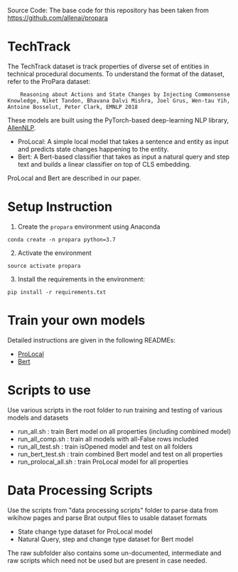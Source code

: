 <!-- # EMNLP 2018 Update
Data and code related to our recent [EMNLP'18 paper] (https://arxiv.org/abs/1808.10012) is released on 31st Oct 2018.

**Code contributors: Bhavana Dalvi Mishra, Niket Tandon, Joel Grus

Detailed instructions to train your own ProStruct model can be found in: EMNLP18-README.md

To evaluate your model's predictions on the ProPara task (EMNLP'18),
please Download the evaluator code from a separate leaderboard repository: https://github.com/allenai/aristo-leaderboard/tree/master/propara


ProPara leaderboard is now live at: https://leaderboard.allenai.org/propara -->


Source Code:
The base code for this repository has been taken from https://github.com/allenai/propara

# TechTrack
The TechTrack dataset is track properties of diverse set of entities in technical procedural documents. <!-- For more details, read the [Thesis paper](SaranshGoyal.pdf).To have a better understanding of the model and the dataset, go through the Thesis paper. --> To understand the format of the dataset, refer to the ProPara dataset:
```
    Reasoning about Actions and State Changes by Injecting Commonsense Knowledge, Niket Tandon, Bhavana Dalvi Mishra, Joel Grus, Wen-tau Yih, Antoine Bosselut, Peter Clark, EMNLP 2018
```

These models are built using the PyTorch-based deep-learning NLP library, [AllenNLP](http://allennlp.org/).

 * ProLocal: A simple local model that takes a sentence and entity as input and predicts state changes happening to the entity.
 * Bert: A Bert-based classifier that takes as input a natural query and step text and builds a linear classifier on top of CLS embedding.

ProLocal and Bert are described in our paper.

<!--   ```
    Reasoning about Actions and State Changes by Injecting Commonsense Knowledge, Bhavana Dalvi Mishra, Lifu Huang, Niket Tandon, Wen-tau Yih, Peter Clark, NAACL 2018
  ```
  ** Bhavana Dalvi Mishra and Lifu Huang contributed equally to this work.


ProStruct model is described in our EMNLP'18 paper:
   ```
    Reasoning about Actions and State Changes by Injecting Commonsense Knowledge, Niket Tandon, Bhavana Dalvi Mishra, Joel Grus, Wen-tau Yih, Antoine Bosselut, Peter Clark, EMNLP 2018
   ```
   ** Niket Tandon and Bhavana Dalvi Mishra contributed equally to this work. -->

# Setup Instruction

1. Create the `propara` environment using Anaconda

  ```
  conda create -n propara python=3.7
  ```

2. Activate the environment

  ```
  source activate propara
  ```

3. Install the requirements in the environment: 

  ```
  pip install -r requirements.txt
  ```

<!-- 4. Test installation

 ```
 pytest -v -->
 <!-- ``` -->

<!-- # Download the dataset
You can download the ProPara dataset from
  ```
   http://data.allenai.org/propara/
  ```  -->

# Train your own models
Detailed instructions are given in the following READMEs:
 * [ProLocal](data/naacl18/prolocal/README.md)
 * [Bert](data/naacl18/bert/README.md)

# Scripts to use
Use various scripts in the root folder to run training and testing of various models and datasets
 * run_all.sh : train Bert model on all properties (including combined model)
 * run_all_comp.sh : train all models with all-False rows included
 * run_all_test.sh : train isOpened model and test on all folders
 * run_bert_test.sh : train combined Bert model and test on all properties
 * run_prolocal_all.sh : train ProLocal model for all properties

# Data Processing Scripts
Use the scripts from "data processing scripts" folder to parse data from wikihow pages and parse Brat output files to usable dataset formats
* State change type dataset for ProLocal model
* Natural Query, step and change type dataset for Bert model

The raw subfolder also contains some un-documented, intermediate and raw scripts which need not be used but are present in case needed.

